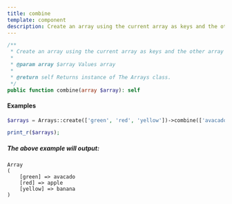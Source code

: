 ```yaml
---
title: combine
template: component
description: Create an array using the current array as keys and the other array as values.
---
```


```php
/**
 * Create an array using the current array as keys and the other array as values.
 *
 * @param array $array Values array
 *
 * @return self Returns instance of The Arrays class.
 */
public function combine(array $array): self
```

#### Examples

```php
$arrays = Arrays::create(['green', 'red', 'yellow'])->combine(['avacado', 'apple', 'banana'])->toArray();

print_r($arrays);
```

##### The above example will output:

```text
Array
(
    [green] => avacado
    [red] => apple
    [yellow] => banana
)
```
